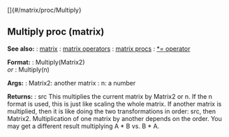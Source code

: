 []{#/matrix/proc/Multiply}
## Multiply proc (matrix)
**See also:**
:   [matrix](#/matrix)
:   [matrix operators](#/matrix/operators)
:   [matrix procs](#/matrix/proc)
:   [\*= operator](#/operator/*)
<!-- -->
**Format:**
:   Multiply(Matrix2)\
    *or*
:   Multiply(n)
<!-- -->
**Args:**
:   Matrix2: another matrix
:   n: a number
<!-- -->
**Returns:**
:   src
This multiplies the current matrix by Matrix2 or n. If the n format is
used, this is just like scaling the whole matrix. If another matrix is
multiplied, then it is like doing the two transformations in order: src,
then Matrix2.
Multiplication of one matrix by another depends on the order. You may
get a different result multiplying A \* B vs. B \* A.